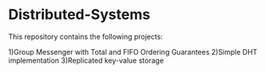 # Distributed-Systems
This repository contains the following projects:


1)Group Messenger with Total and FIFO Ordering Guarantees
2)Simple DHT implementation
3)Replicated key-value storage
